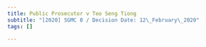 ```yaml
---
title: Public Prosecutor v Teo Seng Tiong
subtitle: "[2020] SGMC 8 / Decision Date: 12\_February\_2020"
tags: []

---
```

